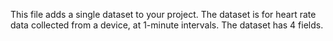 This file adds a single dataset to your project.  The dataset is for heart rate data collected from a device, at 1-minute intervals.  The dataset has 4 fields.
